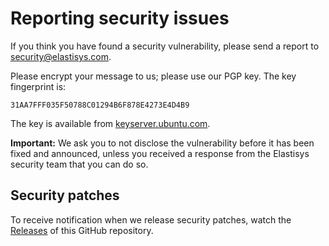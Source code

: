 # Reporting security issues

If you think you have found a security vulnerability, please send a report to [security@elastisys.com](mailto:security@elastisys.com).

Please encrypt your message to us; please use our PGP key. The key fingerprint is:

`31AA7FFF035F50788C01294B6F878E4273E4D4B9`

The key is available from [keyserver.ubuntu.com](https://keyserver.ubuntu.com/pks/lookup?search=0x31AA7FFF035F50788C01294B6F878E4273E4D4B9&fingerprint=on&op=index).

**Important:** We ask you to not disclose the vulnerability before it has been fixed and announced, unless you received a response from the Elastisys security team that you can do so.

## Security patches

To receive notification when we release security patches, watch the [Releases](https://github.com/elastisys/compliantkubernetes-apps/releases) of this GitHub repository.

